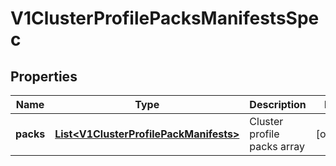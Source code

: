 # V1ClusterProfilePacksManifestsSpec

## Properties
Name | Type | Description | Notes
------------ | ------------- | ------------- | -------------
**packs** | [**List&lt;V1ClusterProfilePackManifests&gt;**](V1ClusterProfilePackManifests.md) | Cluster profile packs array |  [optional]

